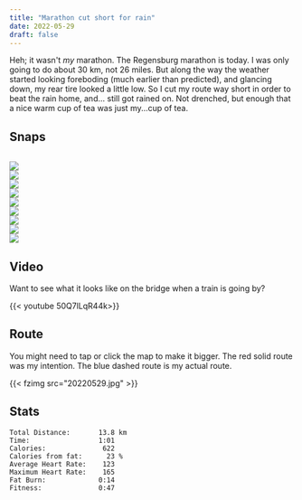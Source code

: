 ```yaml
---
title: "Marathon cut short for rain"
date: 2022-05-29
draft: false
---
```

Heh; it wasn't *my* marathon.  The Regensburg marathon is today.  I was only going to do about 30 km, not 26 miles.  But along the way the weather started looking foreboding (much earlier than predicted), and glancing down, my rear tire looked a little low.  So I cut my route way short in order to beat the rain home, and... still got rained on.  Not drenched, but enough that a nice warm cup of tea was just my...cup of tea.


## Snaps

![]()  
![]()  

![](20220529_105745_IMG_20220529_105744213_s.jpg)  
![](20220529_110109_IMG220529-110109F.JPG_s.jpg)  
![](20220529_110246_IMG220529-110246F.JPG_s.jpg)  
![](20220529_111043_IMG_20220529_111042950_s.jpg)  
![](20220529_111050_IMG_20220529_111049966_s.jpg)  
![](20220529_111106_IMG_20220529_111106339_s.jpg)  
![](20220529_111335_IMG220529-111335F.JPG_s.jpg)  
![](20220529_112235_IMG_20220529_112235358_s.jpg)  
![](20220529_112500_IMG_20220529_112500312_s.jpg)  



## Video
Want to see what it looks like on the bridge when a train is going by?

{{< youtube 50Q7lLqR44k>}}

## Route
You might need to tap or click the map to make it bigger.  The red solid route was my intention.  The blue dashed route is my actual route.  

{{< fzimg src="20220529.jpg" >}}

## Stats

```
Total Distance:       13.8 km 
Time:                 1:01
Calories:              622
Calories from fat:      23 %
Average Heart Rate:    123
Maximum Heart Rate:    165
Fat Burn:             0:14
Fitness:              0:47
```

